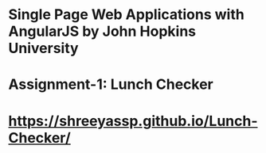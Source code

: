 # Single Page Web Applications with AngularJS by John Hopkins University
# Assignment-1: Lunch Checker
# https://shreeyassp.github.io/Lunch-Checker/

